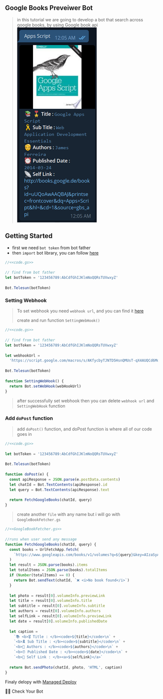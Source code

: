 ## Google Books Preveiwer Bot

> in this tutorial we are going to develop a bot that search across google books, by using Google book api
> ![Result](../../assets/example/googlebook.png)

## Getting Started

- first we need `bot token` from bot father
- then `import` bot library, you can follow [here](https://github.com/abdiu34567/telesun.js/blob/main/Getting%20Started%20With%20App%20Script.md)

```js
//<<code.gs>>

// find from bot father
let botToken = '123456789:AbCdfGhIJKlmNoQQRsTUVwxyZ'

Bot.Telesun(botToken)
```

### Setting Webhook

> To set webhook you need `webhook url`, and you can find it [here](https://github.com/abdiu34567/telesun.js/blob/main/Deployments/First%20Time%20Deployment.md)
>
> create and run function `SettingWebHook()`

```js
//<<code.gs>>

// find from bot father
let botToken = '123456789:AbCdfGhIJKlmNoQQRsTUVwxyZ'

let webhookUrl =
  'https://script.google.com/macros/s/AKfycbyTJNTD5HsnQMUsT-qX4AUQCd6Moex3zyf9cgdmlzly-mPxmlRlaxzt8lKhljq1zr6Ow/exec'

Bot.Telesun(botToken)

function SettingWebHook() {
  return Bot.setWebHook(webHookUrl)
}
```

> after successfully set webhook then you can delete `webhook url` and `SettingWebHook` function

### Add `doPost` function

> add `doPost()` function, and doPost function is where all of our code goes in

```js
//<<code.gs>>

let botToken = '123456789:AbCdfGhIJKlmNoQQRsTUVwxyZ'

Bot.Telesun(botToken)

function doPost(e) {
  const apiResponse = JSON.parse(e.postData.contents)
  let chatId = Bot.TextContents(apiResponse).id
  let query = Bot.TextContents(apiResponse).text

  return FetchGoogleBooks(chatId, query)
}
```

> create another `file` with any name but i will go with `GoogleBookFetcher.gs`

```js
//<<GoogleBookFetcher.gs>>

//runs when user send any message
function FetchGoogleBooks(chatId, query) {
  const books = UrlFetchApp.fetch(
    `https://www.googleapis.com/books/v1/volumes?q=${query}&key=AIzaSyARWN-E4fPF-Qqva71wyLelQtO51Ysb81Y&country=DE`
  )
  let result = JSON.parse(books).items
  let totalItems = JSON.parse(books).totalItems
  if (Number(totalItems) == 0) {
    return Bot.sendText(chatId, `❌ <i>No book found</i>`)
  }

  let photo = result[0].volumeInfo.previewLink
  let title = result[0].volumeInfo.title
  let subtitle = result[0].volumeInfo.subtitle
  let authors = result[0].volumeInfo.authors
  let selfLink = result[0].volumeInfo.previewLink
  let date = result[0].volumeInfo.publishedDate

  let caption =
    `📚 <b>🎖 Title : </b><code>${title}</code>\n` +
    `<b>🎗 Sub Title : </b><code>${subtitle}</code>\n` +
    `<b>🧓 Authors : </b><code>${authors}</code>\n` +
    `<b>⏰ Published Date : </b><code>${date}</code>\n` +
    `<b>📡 Self Link : </b><a>${selfLink}</a>`

  return Bot.sendPhoto(chatId, photo, 'HTML', caption)
}
```

Finaly delopy with [Managed Deploy](https://github.com/abdiu34567/telesun.js/blob/main/Deployments/Manage%20Deployment.md)

🌟💪 Check Your Bot
